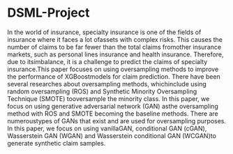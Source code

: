 # DSML-Project

In the world of insurance, specialty insurance is one of the fields of insurance where it faces a lot ofassets with complex risks. This causes the number of claims to be far fewer than the total claims fromother insurance markets, such as personal lines insurance and health insurance. Therefore, due to itsimbalance, it is a challenge to predict the claims of specialty insurance.This  paper  focuses  on  using  oversampling  methods  to  improve  the  performance  of  XGBoostmodels for claim prediction. There have been several researches about oversampling methods, whichinclude using random oversampling (ROS) and Synthetic Minority Oversampling Technique (SMOTE) tooversample the minority class. In this paper, we focus on using generative adversarial network (GAN) asthe oversampling method with ROS and SMOTE becoming the baseline methods. There are numeroustypes of GANs that exist and are used for oversampling purposes. In this paper, we focus on using vanillaGAN, conditional GAN (cGAN), Wasserstein GAN (WGAN) and Wasserstein conditional GAN (WCGAN)to generate synthetic claim samples.
